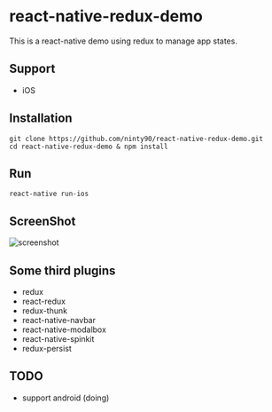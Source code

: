 # react-native-redux-demo

This is a react-native demo using redux to manage app states.

## Support
- iOS

## Installation
    
    git clone https://github.com/ninty90/react-native-redux-demo.git
    cd react-native-redux-demo & npm install

## Run
    
    react-native run-ios

## ScreenShot

![screenshot](https://github.com/ninty90/react-native-redux-demo/blob/master/screenshots/demo.gif)



## Some third plugins
- redux
- react-redux
- redux-thunk
- react-native-navbar
- react-native-modalbox
- react-native-spinkit
- redux-persist

## TODO
- support android   (doing)

